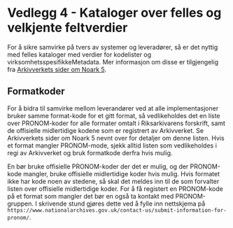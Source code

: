 # Vedlegg 4 - Kataloger over felles og velkjente feltverdier

For å sikre samvirke på tvers av systemer og leveradører, så er det
nyttig med felles kataloger med verdier for kodelister og
virksomhetsspesifikkeMetadata.  Mer informasjon om disse er
tilgjengelig fra [Arkivverkets sider om Noark
5](https://www.arkivverket.no/forvaltning-og-utvikling/noark-standarden/noark-5/tjenestegrensesnitt-noark5).

## Formatkoder

For å bidra til samvirke mellom leverandører ved at alle
implementasjoner bruker samme format-kode for et gitt format, så
vedlikeholdes det en liste over PRONOM-koder for alle formater omtalt
i Riksarkivarens forskrift, samt de offisielle midlertidige kodene som
er registrert av Arkivverket.  Se Arkivverkets sider om Noark 5 nevnt
over for detaljer om denne listen.  Hvis et format mangler
PRONOM-mode, sjekk alltid listen som vedlikeholdes i regi av
Arkivverket og bruk formatkode derfra hvis mulig.

En bør bruke offisielle PRONOM-koder der det er mulig, og der
PRONOM-kode mangler, bruke offisielle midlertidige koder hvis mulig.
Hvis formatet ikke har kode noen av stedene, så skal det meldes inn
til de som forvalter listen over offisielle midlertidige koder.  For å
få registert en PRONOM-kode på et format som mangler det bør en også
ta kontakt med PRONOM-gruppen.  I skrivende stund gjøres dette ved å
fylle inn nettskjema på
`https://www.nationalarchives.gov.uk/contact-us/submit-information-for-pronom/`.
